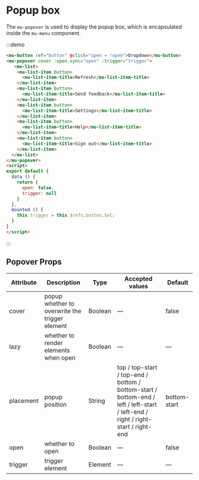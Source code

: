 # Popup box

The `mu-popover` is used to display the popup box, which is encapsulated inside the `mu-menu` component.

:::demo
```html
<mu-button ref="button" @click="open = !open">Dropdown</mu-button>
<mu-popover cover :open.sync="open" :trigger="trigger">
   <mu-list>
    <mu-list-item button>
      <mu-list-item-title>Refresh</mu-list-item-title>
    </mu-list-item>
    <mu-list-item button>
      <mu-list-item-title>Send feedback</mu-list-item-title>
    </mu-list-item>
    <mu-list-item button>
      <mu-list-item-title>Settings</mu-list-item-title>
    </mu-list-item>
    <mu-list-item button>
      <mu-list-item-title>Help</mu-list-item-title>
    </mu-list-item>
    <mu-list-item button>
      <mu-list-item-title>Sign out</mu-list-item-title>
    </mu-list-item>
  </mu-list>
</mu-popover>
<script>
export default {
  data () {
    return {
      open: false,
      trigger: null
    }
  },
  mounted () {
    this.trigger = this.$refs.button.$el;
  }
}
</script>
```
:::

## Popover Props

| Attribute | Description | Type | Accepted values | Default |
|------|------|------|------|------|
| cover | popup whether to overwrite the trigger element | Boolean | — | false |
| lazy | whether to render elements when open | Boolean | — | — |
| placement | popup position  | String | top / top-start / top-end / bottom / bottom-start / bottom-end / left / left-start / left-end / right / right-start / right-end | bottom-start |
| open | whether to open | Boolean | — | false |
| trigger | trigger element | Element | — | — |

<script>
export default {
  data () {
    return {
      open: false,
      trigger: null
    }
  },
  mounted () {
    this.trigger = this.$refs.button.$el;
  }
}
</script>
